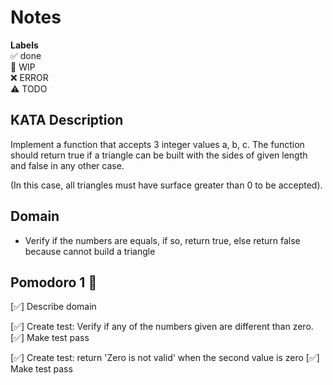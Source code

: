 # Notes

**Labels**  
✅ done  
🚧 WIP  
❌ ERROR  
⚠️ TODO

## KATA Description

Implement a function that accepts 3 integer values a, b, c. The function should return true if a triangle can be built with the sides of given length and false in any other case.

(In this case, all triangles must have surface greater than 0 to be accepted).

## Domain
- Verify if the numbers are equals, if so, return true, else return false because cannot build a triangle

## Pomodoro 1 🍅

[✅] Describe domain

[✅] Create test: Verify if any of the numbers given are different than zero.
[✅] Make test pass

[✅] Create test: return 'Zero is not valid' when the second value is zero
[✅] Make test pass